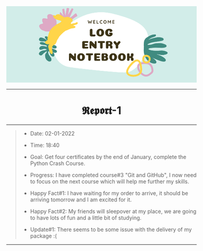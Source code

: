<img src="https://github.com/Legendary-Person/Legendary-Person/blob/main/Picture/Log%20(600%20x%20200%20px)%20(2000%20x%20200%20px)%20(1).png"/>

--------
<h1 align="center">𝕽𝖊𝖕𝖔𝖗𝖙-1</h1>

--------
> - Date: 02-01-2022
> - Time: 18:40
> - Goal: Get four certificates by the end of January, complete the Python Crash Course.
>
> - Progress: I have completed course#3 "Git and GitHub", I now need to focus on the next course which will help me further my skills.
> - Happy Fact#1: I have waiting for my order to arrive, it should be arriving tomorrow and I am excited for it.
> - Happy Fact#2: My friends will sleepover at my place, we are going to have lots of fun and a little bit of studying.
>
> - Update#1: There seems to be some issue with the delivery of my package :(

--------
